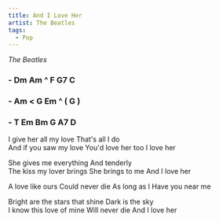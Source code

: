 ```yaml
---
title: And I Love Her
artist: The Beatles
tags: 
  - Pop
---
```

*The Beatles*
### - Dm Am ^ F G7 C 
### - Am < G Em ^ ( G )
### - T Em Bm G A7 D

I give her all my love  That's all I do  
And if you saw my love  You'd love her too  I love her

She gives me everything  And tenderly  
The kiss my lover brings  She brings to me  And I love her

A love like ours  Could never die  As long as I  Have you near me

Bright are the stars that shine  Dark is the sky  
I know this love of mine  Will never die  And I love her
